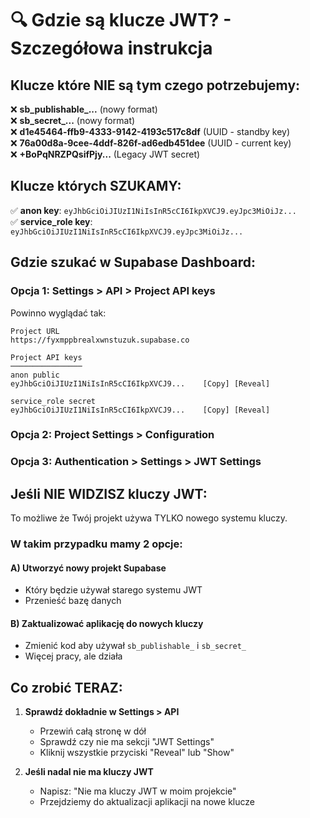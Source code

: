 # 🔍 Gdzie są klucze JWT? - Szczegółowa instrukcja

## Klucze które NIE są tym czego potrzebujemy:

❌ **sb_publishable_...** (nowy format)  
❌ **sb_secret_...** (nowy format)  
❌ **d1e45464-ffb9-4333-9142-4193c517c8df** (UUID - standby key)  
❌ **76a00d8a-9cee-4ddf-826f-ad6edb451dee** (UUID - current key)  
❌ **+BoPqNRZPQsifPjy...** (Legacy JWT secret)  

## Klucze których SZUKAMY:

✅ **anon key**: `eyJhbGciOiJIUzI1NiIsInR5cCI6IkpXVCJ9.eyJpc3MiOiJz...`  
✅ **service_role key**: `eyJhbGciOiJIUzI1NiIsInR5cCI6IkpXVCJ9.eyJpc3MiOiJz...`  

## Gdzie szukać w Supabase Dashboard:

### Opcja 1: Settings > API > Project API keys

Powinno wyglądać tak:
```
Project URL
https://fyxmppbrealxwnstuzuk.supabase.co

Project API keys
────────────────
anon public
eyJhbGciOiJIUzI1NiIsInR5cCI6IkpXVCJ9...    [Copy] [Reveal]

service_role secret
eyJhbGciOiJIUzI1NiIsInR5cCI6IkpXVCJ9...    [Copy] [Reveal]
```

### Opcja 2: Project Settings > Configuration

### Opcja 3: Authentication > Settings > JWT Settings

## Jeśli NIE WIDZISZ kluczy JWT:

To możliwe że Twój projekt używa TYLKO nowego systemu kluczy.

### W takim przypadku mamy 2 opcje:

#### A) Utworzyć nowy projekt Supabase
- Który będzie używał starego systemu JWT
- Przenieść bazę danych

#### B) Zaktualizować aplikację do nowych kluczy
- Zmienić kod aby używał `sb_publishable_` i `sb_secret_`
- Więcej pracy, ale działa

## Co zrobić TERAZ:

1. **Sprawdź dokładnie w Settings > API**
   - Przewiń całą stronę w dół
   - Sprawdź czy nie ma sekcji "JWT Settings"
   - Kliknij wszystkie przyciski "Reveal" lub "Show"

2. **Jeśli nadal nie ma kluczy JWT**
   - Napisz: "Nie ma kluczy JWT w moim projekcie"
   - Przejdziemy do aktualizacji aplikacji na nowe klucze
